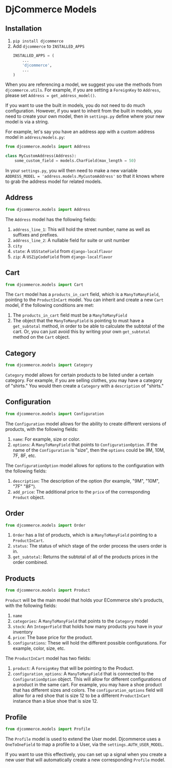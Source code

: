 # DjCommerce Models
## Installation
1. `pip install djcommerce`
2. Add `djcommerce` to `INSTALLED_APPS`
    ```python
    INSTALLED_APPS = (
        ...
        'djcommerce',
        ...
    )
    ```

When you are referencing a model, we suggest you use the methods from `djcommerce.utils`. For example, if you are setting a `ForeignKey` to `Address`, please set `Address = get_address_model()`.

If you want to use the built in models, you do not need to do much configuration. However, if you want to inherit from the built in models, you need to create your own model, then in `settings.py` define where your new model is via a string.

For example, let's say you have an address app with a custom address model in `address/models.py`:

```python
from djcommerce.models import Address

class MyCustomAddress(Address):
    some_custom_field = models.CharField(max_length = 50)
```

In your `settings.py`, you will then need to make a new variable `ADDRESS_MODEL = 'address.models.MyCustomAddress'` so that it knows where to grab the address model for related models.

## Address
```python
from djcommerce.models import Address
```

The `Address` model has the following fields:
1. `address_line_1`: This will hold the street number, name as well as suffixes and prefixes.
2. `address_line_2`: A nullable field for suite or unit number
3. `city`
4. `state`: A `USStateField` from `django-localflavor`
5. `zip`: A `USZipCodeField` from `django-localflavor`

## Cart
```python
from djcommerce.models import Cart
```
The `Cart` model has a `products_in_cart` field, which is a `ManyToManyField`, pointing to the `ProductInCart` model.
You can inherit and create a new `Cart` model, if the following conditions are met:
1. The `products_in_cart` field must be a `ManyToManyField`
2. The object that the `ManyToManyField` is pointing to must have a `get_subtotal` method, in order to be able to calculate the subtotal of the cart. Or, you can just avoid this by writing your own `get_subtotal` method on the `Cart` object.

## Category
```python
from djcommerce.models import Category
```
`Category` model allows for certain products to be listed under a certain category.
For example, if you are selling clothes, you may have a category of "shirts."
You would then create a `Category` with a `description` of "shirts."

## Configuration
```python
from djcommerce.models import Configuration
```
The `Configuration` model allows for the ability to create different versions of products, with the following fields:
1. `name`: For example, size or color.
2. `options`: A `ManyToManyField` that points to `ConfigurationOption`. If the name of the `Configuration` is "size", then the `options` could be 9M, 10M, 7F, 8F, etc.


The `ConfigurationOption` model allows for options to the configuration with the following fields:
1. `description`: The description of the option (for example, "9M", "10M", "7F" "8F").
2. `add_price`: The additional price to the `price` of the corresponding `Product` object.

## Order
```python
from djcommerce.models import Order
```
1. `Order` has a list of products, which is a `ManyToManyField` pointing to a `ProductInCart`.
2. `status`: The status of which stage of the order process the users order is in.
3. `get_subtotal`: Returns the subtotal of all of the products prices in the order combined.

## Products
```python
from djcommerce.models import Product
```
`Product` will be the main model that holds your ECommerce site's products, with the following fields:
1. `name`
2. `categories`: A `ManyToManyField` that points to the `Category` model
3. `stock`: An `IntegerField` that holds how many products you have in your inventory
4. `price`: The base price for the product.
5. `configurations`: These will hold the different possible configurations. For example, color, size, etc.

The `ProductInCart` model has two fields:
1. `product`: A `ForeignKey` that will be pointing to the Product.
2. `configuration_options`: A `ManyToManyField` that is connected to the `ConfigurationOption` object. This will allow for different configurations of a product in the same cart. For example, you may have a shoe product that has different sizes and colors. The `configuration_options` field will allow for a red shoe that is size 12 to be a different `ProductInCart` instance than a blue shoe that is size 12.

## Profile
```python
from djcommerce.models import Profile
```
The `Profile` model is used to extend the User model. Djcommerce uses a `OneToOneField` to map a profile to a User, via the `settings.AUTH_USER_MODEL`.

If you want to use this effectively, you can set up a signal when you create a new user that will automatically create a new corresponding `Profile` model.
